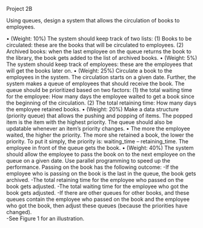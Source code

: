 Project 2B

Using queues, design a system that allows the circulation of books to employees.

• (Weight: 10%) The system should keep track of two lists: (1) Books to be circulated: these are the books that will be circulated to employees. (2) Archived books: when the last employee on the queue returns the book to the library, the book gets added to the list of archived books.
• (Weight: 5%) The system should keep track of employees: these are the employees that will get the books later on.
• (Weight: 25%) Circulate a book to the employees in the system. The circulation starts on a given date. Further, the system makes a queue of employees that should receive the book. The queue should be prioritized based on two factors: (1) the total waiting time for the employee: How many days the employee waited to get a book since the beginning of the circulation. (2) The total retaining time: How many days the employee retained books.
• (Weight: 20%) Make a data structure (priority queue) that allows the pushing and popping of items. The popped item is the item with the highest priority. The queue should also be updatable whenever an item’s priority changes.
• The more the employee waited, the higher the priority. The more she retained a book, the lower the priority. To put it simply, the priority is: waiting_time – retaining_time.
The employee in front of the queue gets the book.
• (Weight: 40%) The system should allow the employee to pass the book on to the next employee on the queue on a given date. Use parallel programming to speed up the performance.
Passing on the book has the following outcome:
  -If the employee who is passing on the book is the last in the queue, the book gets archived.
  -The total retaining time for the employee who passed on the book gets adjusted.
  -The total waiting time for the employee who got the book gets adjusted.
  -If there are other queues for other books, and these queues contain the employee who passed on the book and the employee who got the book, then adjust these queues (because the priorities have changed).   
  -See Figure 1 for an illustration.
